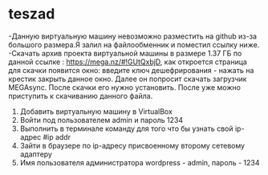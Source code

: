 # teszad
-Данную виртуальную машину невозможно разместить на github из-за большого размера.Я залил на файлообменник и поместил ссылку ниже.
-Скачать архив проекта виртуальной машины в размере 1.37 ГБ по данной ссылке : https://mega.nz/#!GUtQxbjD, как откроется страница для скачки появится  окно: введите ключ дешефрирования - нажать на крестик закрыть данное окно. Далее он попросит скачать загрузчик MEGAsync. После скачки его нужно установить. После уже можно приступить к скачиванию данного файла.

1. Добавить виртуальную машину в VirtualBox
2. Войти под пользователем admin и пароль 1234
3. Выполнить в терминале команду для того что бы узнать свой ip-адрес
#ip addr
4. Зайти в браузере по ip-адресу присвоенному второму сетевому адаптеру
5. Имя пользователя администратора wordpress - admin, пароль - 1234
